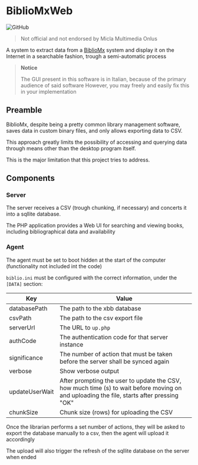 # BiblioMxWeb

![GitHub](https://img.shields.io/github/license/MatMasIt/BiblioMxWeb)

> Not official and not endorsed by Micla Multimedia Onlus

A system to extract data from a [BiblioMx](http://www.micla.org/freeware/bibliomx.html) system and display it on the Internet in a searchable fashion, trough a semi-automatic process

> **Notice**
>
> The GUI present in this software is in Italian, because of the primary audience of said software
> However, you may freely and easily fix this in your implementation

## Preamble

BiblioMx, despite being a pretty common library management software, saves data in custom binary files, and only allows exporting data to CSV.

This approach greatly limits the possibility of accessing and querying data through means other than the desktop program itself.

This is the major limitation that this project tries to address.

## Components

### Server

The server receives a CSV (trough chunking, if necessary) and concerts it into a sqllite database.

The PHP application provides a Web UI for searching and viewing books, including bibliographical data and availability

### Agent

The agent must be set to boot hidden at the start of the computer (functionality not included int the code)

``biblio.ini`` must be configured with the correct information, under the ``[DATA]`` section:

| Key  | Value |
| ---- | ----- |
|databasePath|The path to the xbb database|
|csvPath|The path to the csv export file|
|serverUrl|The URL to ``up.php``|
|authCode|The authentication code for that server instance|
|significance|The number of action that must be taken before the server shall be synced again|
|verbose|Show verbose output|
|updateUserWait|After prompting the user to update the CSV, how much time (s) to wait before moving on and uploading the file, starts after pressing "OK"|
|chunkSize|Chunk size (rows) for uploading the CSV|



Once the librarian performs a set number of actions, they will be asked to export the database manually to a csv, then the agent will upload it accordingly

The upload will also trigger the refresh of the sqllite database on the server when ended

